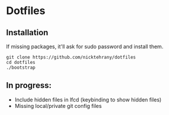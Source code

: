 # Dotfiles

## Installation

If missing packages, it'll ask for sudo password and install them.

```shell
git clone https://github.com/nicktehrany/dotfiles
cd dotfiles
./bootstrap
```
## In progress:
  
  * Include hidden files in lfcd (keybinding to show hidden files)
  * Missing local/private git config files
